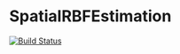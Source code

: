 # SpatialRBFEstimation

[![Build Status](https://github.com/aferragu/SpatialRBFEstimation.jl/actions/workflows/CI.yml/badge.svg?branch=main)](https://github.com/aferragu/SpatialRBFEstimation.jl/actions/workflows/CI.yml?query=branch%3Amain)

